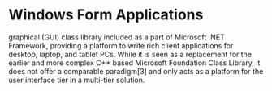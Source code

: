 # Windows Form Applications
graphical (GUI) class library included as a part of Microsoft .NET Framework, providing a platform 
to write rich client applications for desktop, laptop, and tablet PCs.
While it is seen as a replacement for the earlier and more complex C++ based Microsoft Foundation Class Library, it does not offer a comparable paradigm[3] and only acts as a platform 
for the user interface tier in a multi-tier solution.

